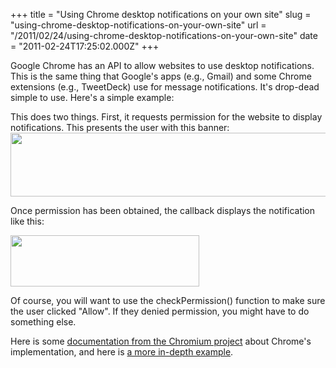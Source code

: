 +++
title = "Using Chrome desktop notifications on your own site"
slug = "using-chrome-desktop-notifications-on-your-own-site"
url = "/2011/02/24/using-chrome-desktop-notifications-on-your-own-site"
date = "2011-02-24T17:25:02.000Z"
+++

Google Chrome has an API to allow websites to use desktop notifications. This is the same thing that Google's apps (e.g., Gmail) and some Chrome extensions (e.g., TweetDeck) use for message notifications. It's drop-dead simple to use. Here's a simple example:

<script src="https://gist.github.com/843099.js?file=notifications.html"></script>

This does two things. First, it requests permission for the website to display notifications. This presents the user with this banner:
<a href="http://scnay-images.s3.amazonaws.com/globalconstant/notification-permission.png"><img alt="" src="http://scnay-images.s3.amazonaws.com/globalconstant/notification-permission.png" title="Notification permission request" class="aligncenter" width="516" height="102" /></a>

Once permission has been obtained, the callback displays the notification like this:

<a href="http://scnay-images.s3.amazonaws.com/globalconstant/notification-display.png"><img alt="" src="http://scnay-images.s3.amazonaws.com/globalconstant/notification-display.png" title="Notification display" class="aligncenter" width="302" height="82" /></a>

Of course, you will want to use the checkPermission() function to make sure the user clicked "Allow". If they denied permission, you might have to do something else.

Here is some <a href="http://www.chromium.org/developers/design-documents/desktop-notifications/api-specification">documentation from the Chromium project</a> about Chrome's implementation, and here is <a href="http://0xfe.blogspot.com/2010/04/desktop-notifications-with-webkit.html">a more in-depth example</a>.